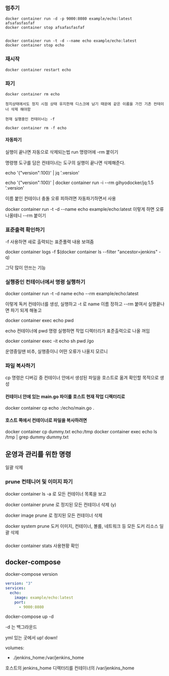 
### 멈추기 

```
docker container run -d -p 9000:8080 example/echo:latest
afsafasfasfaf
docker container stop afsafasfasfaf


docker container run -t -d --name echo example/echo:latest
docker container stop echo
```

### 재시작

```
docker container restart echo
```

### 파기

```
docker container rm echo

정지상태에서도 정지 시점 상태 유지한채 디스크에 남기 때문에 같은 이름을 가진 기존 컨테이너 삭제 해야함

현재 실행중인 컨테이너는 -f 

docker container rm -f echo
```

#### 자동파기

실행이 끝나면 자동으로 삭제되는법 run 명령어에 -rm 붙이기

명령행 도구를 담은 컨테이너는 도구의 실행이 끝나면 삭제해준다.


echo '{"version":100}' | jq '.version'

echo '{"version":100}' | docker container run -i --rm gihyodocker/jq:1.5 '.version'


이름 붙인 컨테이너 충돌 오류 피하려면 자동파기하면서 사용

docker container run -t -d --name echo example/echo:latest 
이렇게 하면 오류 나올테니 --rm 붙이기


### 표준출력 확인하기

-f 사용하면 새로 출력되는 표준풀력 내용 보여줌

docker container logs -f $(docker container ls --filter "ancestor=jenkins" -q)

그닥 많이 안쓰는 기능


### 실행중인 컨테이너에서 명령 실행하기

docker container run -t -d name echo --rm example/echo:latest

이렇게 독커 컨테이너를 생성, 실행하고 -t 로 name 이름 정하고 --rm 붙여서 실행끝나면 파기 되게 해놓고

docker container exec echo pwd

echo 컨테이너에 pwd 명령 실행하면 작업 디렉터리가 표준출력으로 나올 꺼임


docker container exec -it echo sh
pwd
/go

운영중일땐 비추, 실행중이니 어떤 오류가 나올지 모르니


### 파일 복사하기

cp 명령은 디버깅 중 컨테이너 안에서 생성된 파일을 호스트로 옮겨 확인할 목적으로 생성

#### 컨테이너 안에 있는 main.go 파이를 호스트 현재 작업 디렉터리로

docker container cp echo :/echo/main.go .

#### 호스트 쪽에서 컨테이너로 파일을 복사하려면

docker container cp dummy.txt echo:/tmp
docker container exec echo ls /tmp | grep dummy
dummy.txt



## 운영과 관리를 위한 명령

일괄 삭제

### prune 컨테니어 및 이미지 파기

docker container ls -a 로 모든 컨테이너 목록을 보고

docker container prune 로 정지된 모든 컨테이너 삭제 
(y)


docker image prune 로 정지된 모든 컨테이너 삭제 


docker system prune 도커 이미지, 컨테이너, 볼륨, 네트워크 등 모든 도커 리소스 일괄 삭제


### 

docker container stats 사용현황 확인


## docker-compose 


docker-compose version


```yml docker-compose.yml
version: "3"
services:
  echo:
    image: example/echo:latest
    port:
      - 9000:8080
```

docker-compose up -d

-d 는 백그라운드

yml 있는 곳에서 up! down!


volumes:
  - ./jenkins_home:/var/jenkins_home

  호스트의 jenkins_home 디렉터리를 컨테이너의 /var/jenkins_home


